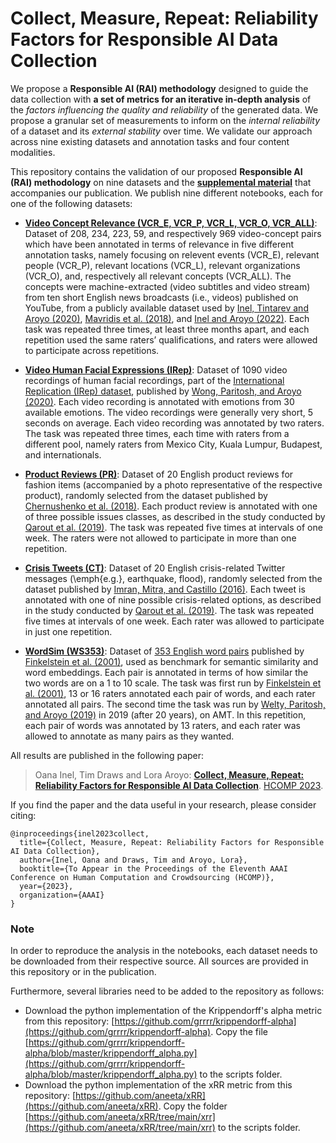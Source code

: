 # Collect, Measure, Repeat: Reliability Factors for Responsible AI Data Collection

We propose a **Responsible AI (RAI) methodology** designed to guide the data collection with **a set of metrics for an iterative in-depth analysis** of the *factors influencing the quality and reliability* of the generated data. We propose a granular set of measurements to inform on the *internal reliability* of a dataset and its *external stability* over time. We validate our approach across nine existing datasets and annotation tasks and four content modalities. 

This repository contains the validation of our proposed **Responsible AI (RAI) methodology** on nine datasets and the [**supplemental material**](https://github.com/user/repo/blob/main/HCOMP2023_SupplementalMaterial.pdf) that accompanies our publication. We publish nine different notebooks, each for one of the following datasets:

 * [**Video Concept Relevance (VCR_E, VCR_P, VCR_L, VCR_O, VCR_ALL)**](): Dataset of 208, 234, 223, 59, and respectively 969 video-concept pairs which have been annotated in terms of relevance in five different annotation tasks, namely focusing on relevent events (VCR_E), relevant people (VCR_P), relevant locations (VCR_L), relevant organizations (VCR_O), and, respectively all relevant concepts (VCR_ALL). The concepts were machine-extracted (video subtitles and video stream) from ten short English news broadcasts (i.e., videos) published on YouTube, from a publicly available dataset used by [Inel, Tintarev and Aroyo (2020)](https://dl.acm.org/doi/pdf/10.1145/3340631.3394862), [Mavridis et al. (2018)](https://ceur-ws.org/Vol-2276/paper11.pdf), and [Inel and Aroyo (2022)](https://dl.acm.org/doi/pdf/10.1145/3539596). Each task was repeated three times, at least three months apart, and each repetition used the same raters’ qualifications, and raters were allowed to participate across repetitions. 

* [**Video Human Facial Expressions (IRep)**](): Dataset of 1090 video recordings of human facial recordings, part of the [International Replication (IRep) dataset](https://github.com/google-research-datasets/replication-dataset), published by [Wong, Paritosh, and Aroyo (2020)](https://doi.org/10.18653/v1/2021.acl-long.548). Each video recording is annotated with emotions from 30 available emotions. The video recordings were generally very short, 5 seconds on average. Each video recording was annotated by two raters. The task was repeated three times, each time with raters from a different pool, namely raters from Mexico City, Kuala Lumpur, Budapest, and internationals.

* [**Product Reviews (PR)**](): Dataset of 20 English product reviews for fashion items (accompanied by a photo representative of the respective product), randomly selected from the dataset published by [Chernushenko et al. (2018)](http://arxiv.org/abs/1805.09648). Each product review is annotated with one of three possible issues classes, as described in the study conducted by [Qarout et al. (2019)](https://ojs.aaai.org/index.php/HCOMP/article/view/5264). The task was repeated five times at intervals of one week. The raters were not allowed to participate in more than one repetition.

* [**Crisis Tweets (CT)**](): Dataset of 20 English crisis-related Twitter messages (\emph{e.g.}, earthquake, flood), randomly selected from the dataset published by [Imran, Mitra, and Castillo (2016)](http://www.lrec-conf.org/proceedings/lrec2016/summaries/842.html). Each tweet is annotated with one of nine possible crisis-related options, as described in the study conducted by [Qarout et al. (2019)](https://ojs.aaai.org/index.php/HCOMP/article/view/5264). The task was repeated five times at intervals of one week. Each rater was allowed to participate in just one repetition.

* [**WordSim (WS353)**](): Dataset of [353 English word pairs](https://aclweb.org/aclwiki/WordSimilarity-353_Test_Collection_(State_of_the_art)) published by [Finkelstein et al. (2001)](https://doi.org/10.1145/371920.372094), used as benchmark for semantic similarity and word embeddings. Each pair is annotated in terms of how similar the two words are on a 1 to 10 scale. The task was first run by [Finkelstein et al. (2001)](https://doi.org/10.1145/371920.372094), 13 or 16 raters annotated each pair of words, and each rater annotated all pairs. The second time the task was run by [Welty, Paritosh, and Aroyo (2019)](http://arxiv.org/abs/1911.01875) in 2019 (after 20 years), on AMT. In this repetition, each pair of words was annotated by 13 raters, and each rater was allowed to annotate as many pairs as they wanted.

All results are published in the following paper:

> Oana Inel, Tim Draws and Lora Aroyo: **[Collect, Measure, Repeat: Reliability Factors for Responsible AI Data Collection](https:...)**. [HCOMP 2023](https://um.org/umap2020/).


If you find the paper and the data useful in your research, please consider citing:

```
@inproceedings{inel2023collect,
  title={Collect, Measure, Repeat: Reliability Factors for Responsible AI Data Collection},
  author={Inel, Oana and Draws, Tim and Aroyo, Lora},
  booktitle={To Appear in the Proceedings of the Eleventh AAAI Conference on Human Computation and Crowdsourcing (HCOMP)},
  year={2023},
  organization={AAAI}
}
```
 
### Note

In order to reproduce the analysis in the notebooks, each dataset needs to be downloaded from their respective source. All sources are provided in this repository or in the publication. 

Furthermore, several libraries need to be added to the repository as follows:
- Download the python implementation of the Krippendorff's alpha metric from this repository: [https://github.com/grrrr/krippendorff-alpha](https://github.com/grrrr/krippendorff-alpha). Copy the file [https://github.com/grrrr/krippendorff-alpha/blob/master/krippendorff_alpha.py](https://github.com/grrrr/krippendorff-alpha/blob/master/krippendorff_alpha.py) to the scripts folder.
- Download the python implementation of the xRR metric from this repository: [https://github.com/aneeta/xRR](https://github.com/aneeta/xRR). Copy the folder [https://github.com/aneeta/xRR/tree/main/xrr](https://github.com/aneeta/xRR/tree/main/xrr) to the scripts folder.
